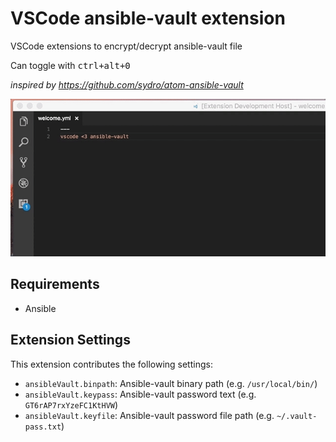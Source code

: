 # VSCode ansible-vault extension

VSCode extensions to encrypt/decrypt ansible-vault file

Can toggle with <kbd>ctrl+alt+0</kbd>

_inspired by https://github.com/sydro/atom-ansible-vault_


![Encryption demo](images/demo.gif)


## Requirements

- Ansible


## Extension Settings

This extension contributes the following settings:

* `ansibleVault.binpath`: Ansible-vault binary path (e.g. `/usr/local/bin/`)
* `ansibleVault.keypass`: Ansible-vault password text (e.g. `GT6rAP7rxYzeFC1KtHVW`)
* `ansibleVault.keyfile`: Ansible-vault password file path (e.g. `~/.vault-pass.txt`)
